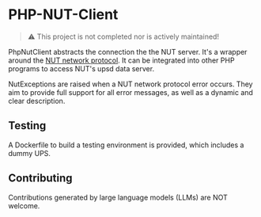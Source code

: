 # PHP-NUT-Client
>⚠️ This project is not completed nor is actively maintained!

PhpNutClient abstracts the connection the the NUT server. It's a wrapper around the [NUT network protocol](https://networkupstools.org/docs/developer-guide.chunked/ar01s09.html). It can be integrated into other PHP programs to access NUT's upsd data server.

NutExceptions are raised when a NUT network protocol error occurs. They aim to provide full support for all error messages, as well as a dynamic and clear description.

## Testing
A Dockerfile to build a testing environment is provided, which includes a dummy UPS.

## Contributing
Contributions generated by large language models (LLMs) are NOT welcome.
